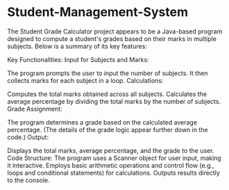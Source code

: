 # Student-Management-System

The Student Grade Calculator project appears to be a Java-based program designed to compute a student's grades based on their marks in multiple subjects. Below is a summary of its key features:

Key Functionalities:
Input for Subjects and Marks:

The program prompts the user to input the number of subjects.
It then collects marks for each subject in a loop.
Calculations:

Computes the total marks obtained across all subjects.
Calculates the average percentage by dividing the total marks by the number of subjects.
Grade Assignment:

The program determines a grade based on the calculated average percentage. (The details of the grade logic appear further down in the code.)
Output:

Displays the total marks, average percentage, and the grade to the user.
Code Structure:
The program uses a Scanner object for user input, making it interactive.
Employs basic arithmetic operations and control flow (e.g., loops and conditional statements) for calculations.
Outputs results directly to the console.
